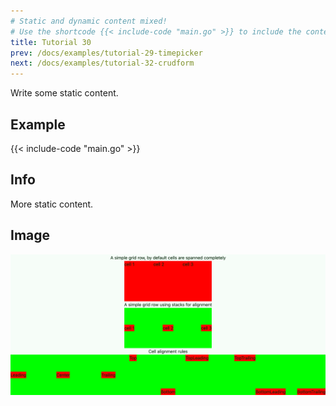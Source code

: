 ```yaml
---
# Static and dynamic content mixed!
# Use the shortcode {{< include-code "main.go" >}} to include the content of the file as a go-code block.
title: Tutorial 30
prev: /docs/examples/tutorial-29-timepicker
next: /docs/examples/tutorial-32-crudform
---
```


Write some static content.

## Example
{{< include-code "main.go" >}}

## Info
More static content.

## Image
![](screenshot-01.png)
